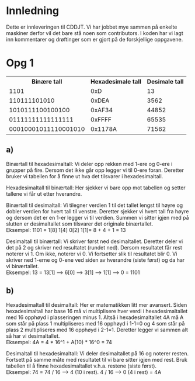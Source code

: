 <h1>Innledning</h1>
<p>
    Dette er innleveringen til CDDJT.
    Vi har jobbet mye sammen på enkelte maskiner derfor vil det bare stå noen som contributors. 
    I koden har vi lagt inn kommentarer og drøftinger som er gjort på de forskjellige oppgavene. 
</p>

<h1>Opg 1</h1>  

<table>
    <tr>
        <th>Binære tall</th>  
        <th>Hexadesimale tall</th>  
        <th>Desimale tall</th>
    </tr>
    <tr>
        <td>1101</td>
        <td>0xD</td>
        <td>13</td>
    </tr>
    <tr>
        <td>110111101010</td>
        <td>0xDEA</td>
        <td>3562</td>
    </tr>
    <tr>
        <td>1010111100100100</td>
        <td>0xAF34</td>
        <td>44852</td>
    </tr>
    <tr>
        <td>01111111111111111</td>
        <td>0xFFFF</td>
        <td>65535</td>
    </tr>
    <tr>
        <td>00010001011110001010</td>
        <td>0x1178A</td>
        <td>71562</td>
    </tr>
</table>  

<h2>a)</h2>  

<p>
    Binærtall til hexadesimaltall: Vi deler opp rekken med 1-ere og 0-ere i grupper på fire.
    Dersom det ikke går opp legger vi til 0-ere foran.
    Deretter bruker vi tabellen for å finne ut hva det tilsvarer i hexadesimaltall.
</p>  

<p>
    Hexadesimaltall til binærtall: Her sjekker vi bare opp mot tabellen og setter tallene vi får ut etter hverandre.
</p>  

<p>
    Binærtall til desimaltall: Vi tilegner verdien 1 til det tallet lengst til høyre og dobler verdien for hvert tall til venstre.
    Deretter sjekker vi hvert tall fra høyre og dersom det er en 1-er legger vi til verdien.
    Summen vi sitter igjen med på slutten er desimaltallet som tilsvarer det originale binærtallet.<br />
    Eksempel: 1101 = 1[8] 1[4] 0[2] 1[1]= 8 + 4 + 1 = 13
</p>  

<p>
    Desimaltall til binærtall: Vi skriver først ned desimaltallet.
    Deretter deler vi det på 2 og skriver ned resultatet (rundet ned).
    Dersom resultatet får rest noterer vi 1. Om ikke, noterer vi 0.
    Vi fortsetter slik til resultatet blir 0.
    Vi skriver ned 1-erne og 0-ene ved siden av hverandre (siste først) og da har vi binærtallet.<br />
   Eksempel: 13 = 13[1] --> 6[0] --> 3[1] --> 1[1] --> 0 = 1101
</p>

<h2>b)</h2>

<p>
    Hexadesimaltall til desimaltall: Her er matematikken litt mer avansert.
    Siden hexadesimaltall har base 16 må vi multiplisere hver verdi i hexadesimaltallet med 16 opphøyd i plasseringen minus 1.
    Altså i hexadesimaltallet 4A må A som står på plass 1 multipliseres med 16 opphøyd i 1-1=0 og 4 som står på plass 2 multipliseres med 16 opphøyd i 2-1=1.
    Deretter legger vi sammen alt så har vi desimaltallet.<br />
    Eksempel: 4A = 4 * 16^1 + A(10) * 16^0 = 74
</p>

<p>
    Desimaltall til hexadesimaltall: Vi deler desimaltallet på 16 og noterer resten.
    Fortsett på samme måte med resultatet til vi bare sitter igjen med rest.
    Bruk tabellen til å finne hexadesimaltallet v.h.a. restene (siste først).<br />
    Eksempel: 74 = 74 / 16 --> 4 (10 i rest). 4 / 16 --> 0 (4 i rest) = 4A
</p>  
